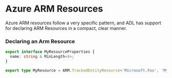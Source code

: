 # Azure ARM Resources

Azure ARM resources follow a very specific pattern, and ADL has support for declaring ARM Resources in a compact, clear manner.

### Declaring an Arm Resource

``` typescript
export interface MyResourceProperties {
  name: string & MinLength<4>;
}

export type MyResource = ARM.TrackedEntityResource<'Microsoft.Foo', 'MyResource', MyResourceProperties>;

```